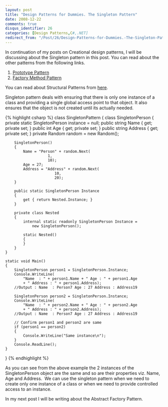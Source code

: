 ```yaml
---
layout: post
title: "Design Patterns for Dummies. The Singleton Pattern"
date: 2008-12-22
comments: true
disqus_identifier: 26
categories: [Design Patterns,C#,.NET]
redirect_from: "/Post/26/Design-Patterns-for-Dummies.-The-Singleton-Pattern.aspx/"
---
```

In continuation of my posts on Creational design patterns, I will be
discussing about the Singleton pattern in this post. You can read about
the other patterns from the following links.
<!--more-->
1.  [Prototype
    Pattern](/2008/12/15/Design-Patterns-For-Dummies.-The-Prototype-Pattern/)
2.  [Factory Method
    Pattern](/2008/12/18/Design-Patterns-For-Dummies.-The-Factory-Method-Pattern/)

You can read about Structural Patterns from
[here](/2008/12/15/Structural-Design-Patterns/).

Singleton pattern deals with ensuring that there is only one instance of
a class and providing a single global access point to that object. It
also ensures that the object is not created until its actually needed.

{% highlight csharp %}
class SingletonPattern
{
    class SingletonPerson
    {
        private static SingletonPerson instance = null;
        public string Name { get; private set; }
        public int Age { get; private set; }
        public string Address { get; private set; }
        private Random random = new Random();

        SingletonPerson()
        {
            Name = "Person" + random.Next(
                       1,
                       10);
            Age = 27;
            Address = "Address" + random.Next(
                          10,
                          20);
        }

        public static SingletonPerson Instance
        {
            get { return Nested.Instance; }
        }

        private class Nested
        {
            internal static readonly SingletonPerson Instance =
                new SingletonPerson();

            static Nested()
            {
            }
        }
    }

    static void Main()
    {
        SingletonPerson person1 = SingletonPerson.Instance;
        Console.WriteLine(
            "Name  : " + person1.Name + " Age : " + person1.Age
            + " Address : " + person1.Address);
        //Output : Name  : Person7 Age : 27 Address : Address19
        
        SingletonPerson person2 = SingletonPerson.Instance;
        Console.WriteLine(
            "Name  : " + person2.Name + " Age : " + person2.Age
            + " Address : " + person2.Address);
        //Output : Name  : Person7 Age : 27 Address : Address19
        
        // Confirm person1 and person2 are same
        if (person1 == person2)
        {
            Console.WriteLine("Same instance\n");
        }
        Console.ReadLine();
    }
}
{% endhighlight %}

As you can see from the above example the 2 instances of the
SingletonPerson object are the same and so are their properties viz.
Name, Age and Address.  We can use the singleton pattern when we need to
create only one instance of a class or when we need to provide
controlled access to an instance.

In my next post I will be writing about the Abstract Factory Pattern.

